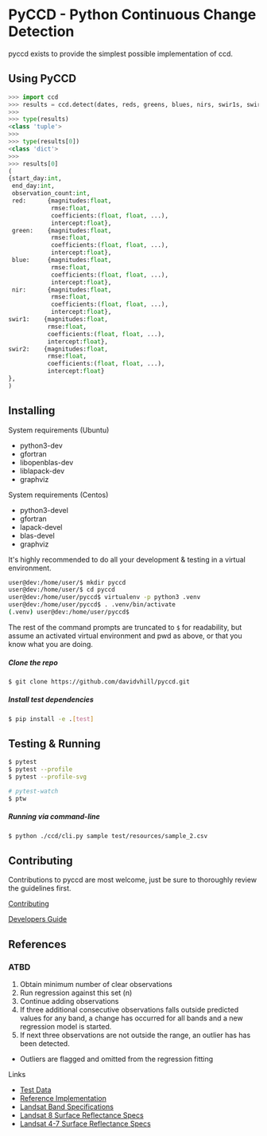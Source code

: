 # PyCCD - Python Continuous Change Detection
pyccd exists to provide the simplest possible implementation of ccd.

## Using PyCCD
```python
>>> import ccd
>>> results = ccd.detect(dates, reds, greens, blues, nirs, swir1s, swir2s, thermals, qas)
>>>
>>> type(results)
<class 'tuple'>
>>>
>>> type(results[0])
<class 'dict'>
>>>
>>> results[0]
(
{start_day:int,
 end_day:int,
 observation_count:int,
 red:      {magnitudes:float,
            rmse:float,
            coefficients:(float, float, ...),
            intercept:float},
 green:    {magnitudes:float,
            rmse:float,
            coefficients:(float, float, ...),
            intercept:float},
 blue:     {magnitudes:float,
            rmse:float,
            coefficients:(float, float, ...),
            intercept:float},
 nir:      {magnitudes:float,
            rmse:float,
            coefficients:(float, float, ...),
            intercept:float},
swir1:    {magnitudes:float,
           rmse:float,
           coefficients:(float, float, ...),
           intercept:float},
swir2:    {magnitudes:float,
           rmse:float,
           coefficients:(float, float, ...),
           intercept:float}
},
)
```

## Installing
System requirements (Ubuntu)
* python3-dev
* gfortran
* libopenblas-dev
* liblapack-dev
* graphviz

System requirements (Centos)
* python3-devel
* gfortran
* lapack-devel
* blas-devel
* graphviz

It's highly recommended to do all your development & testing in a virtual environment.
```bash
user@dev:/home/user/$ mkdir pyccd
user@dev:/home/user/$ cd pyccd
user@dev:/home/user/pyccd$ virtualenv -p python3 .venv
user@dev:/home/user/pyccd$ . .venv/bin/activate
(.venv) user@dev:/home/user/pyccd$
```

The rest of the command prompts are truncated to ```$``` for readability, but assume an activated virtual environment and pwd as above, or that you know what you are doing.

##### Clone the repo
```bash
$ git clone https://github.com/davidvhill/pyccd.git
```

##### Install test dependencies
```bash
$ pip install -e .[test]
```

## Testing & Running
```bash
$ pytest
$ pytest --profile
$ pytest --profile-svg

# pytest-watch
$ ptw
```

##### Running via command-line
```bash
$ python ./ccd/cli.py sample test/resources/sample_2.csv
```

## Contributing
Contributions to pyccd are most welcome, just be sure to thoroughly review the guidelines first.

[Contributing](docs/CONTRIBUTING.md)

[Developers Guide](docs/DEVELOPING.md)


## References

### ATBD
1. Obtain minimum number of clear observations
2. Run regression against this set (n)
3. Continue adding observations
4. If three additional consecutive observations falls outside predicted
   values for any band, a change has occurred for all bands
   and a new regression model is started.
5. If next three observations are not outside the range, an outlier has
    has been detected.
* Outliers are flagged and omitted from the regression fitting

Links
* [Test Data](docs/TestData.md)
* [Reference Implementation](https://github.com/USGS-EROS/matlab-ccdc/blob/master/TrendSeasonalFit_v12_30ARDLine.m)
* [Landsat Band Specifications](http://landsat.usgs.gov/band_designations_landsat_satellites.php)
* [Landsat 8 Surface Reflectance Specs](http://landsat.usgs.gov/documents/provisional_lasrc_product_guide.pdf)
* [Landsat 4-7 Surface Reflectance Specs](http://landsat.usgs.gov/documents/cdr_sr_product_guide.pdf)
